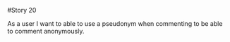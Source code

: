 #Story 20

As a user I want to able to use a pseudonym when commenting to be able to comment anonymously.